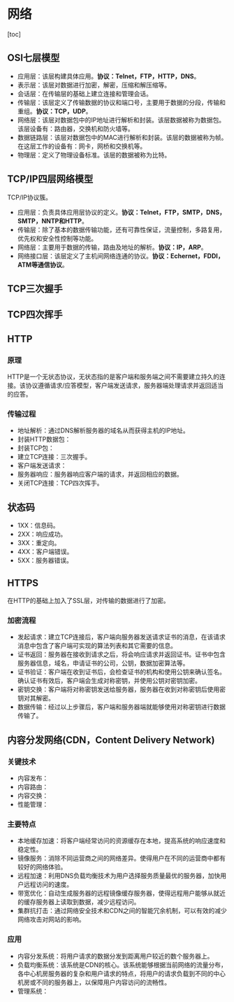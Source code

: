 # 网络
[toc]
## OSI七层模型
- 应用层：该层构建具体应用。**协议：Telnet，FTP，HTTP，DNS**。
- 表示层：该层对数据进行加密，解密，压缩和解压缩等。
- 会话层：在传输层的基础上建立连接和管理会话。
- 传输层：该层定义了传输数据的协议和端口号，主要用于数据的分段，传输和重组。**协议：TCP，UDP**。
- 网络层：该层对数据包中的IP地址进行解析和封装。该层数据被称为数据包。该层设备有：路由器，交换机和防火墙等。
- 数据链路层：该层对数据包中的MAC进行解析和封装。该层的数据被称为帧。在这层工作的设备有：网卡，网桥和交换机等。
- 物理层：定义了物理设备标准。该层的数据被称为比特。

## TCP/IP四层网络模型
TCP/IP协议簇。
- 应用层：负责具体应用层协议的定义。**协议：Telnet，FTP，SMTP，DNS，SMTP，NNTP和HTTP**。
- 传输层：除了基本的数据传输功能，还有可靠性保证，流量控制，多路复用，优先权和安全性控制等功能。
- 网络层：主要用于数据的传输，路由及地址的解析。**协议：IP，ARP**。
- 网络接口层：该层定义了主机间网络连通的协议。**协议：Echernet，FDDI，ATM等通信协议**。

## TCP三次握手

## TCP四次挥手

## HTTP

### 原理
HTTP是一个无状态协议，无状态指的是客户端和服务端之间不需要建立持久的连接。该协议遵循请求/应答模型，客户端发送请求，服务器端处理请求并返回适当的应答。

### 传输过程
- 地址解析：通过DNS解析服务器的域名从而获得主机的IP地址。
- 封装HTTP数据包：
- 封装TCP包：
- 建立TCP连接：三次握手。
- 客户端发送请求：
- 服务器响应：服务器响应客户端的请求，并返回相应的数据。
- 关闭TCP连接：TCP四次挥手。

## 状态码
- 1XX：信息码。
- 2XX：响应成功。
- 3XX：重定向。
- 4XX：客户端错误。
- 5XX：服务器错误。

## HTTPS
在HTTP的基础上加入了SSL层，对传输的数据进行了加密。

### 加密流程
- 发起请求：建立TCP连接后，客户端向服务器发送请求证书的消息，在该请求消息中包含了客户端可实现的算法列表和其它需要的信息。
- 证书返回：服务器在接收到请求之后，将会响应请求并返回证书。证书中包含服务器信息，域名，申请证书的公司，公钥，数据加密算法等。
- 证书验证：客户端在收到证书后，会检查证书的机构和使用公钥来确认签名。确认证书有效后，客户端会生成对称密钥，并使用公钥对密钥加密。
- 密钥交换：客户端将对称密钥发送给服务器，服务器在收到对称密钥后使用密钥对其解密。
- 数据传输：经过以上步骤后，客户端和服务器端就能够使用对称密钥进行数据传输了。

## 内容分发网络(CDN，Content Delivery Network)

### 关键技术
- 内容发布：
- 内容路由：
- 内容交换：
- 性能管理：

### 主要特点
- 本地缓存加速：将客户端经常访问的资源缓存在本地，提高系统的响应速度和稳定性。
- 镜像服务：消除不同运营商之间的网络差异。使得用户在不同的运营商中都有较好的网络体验。
- 远程加速：利用DNS负载均衡技术为用户选择服务质量最优的服务器，加快用户远程访问的速度。
- 带宽优化：自动生成服务器的远程镜像缓存服务器，使得远程用户能够从就近的缓存服务器上读取到数据，减少远程访问。
- 集群抗打击：通过网络安全技术和CDN之间的智能冗余机制，可以有效的减少网络攻击对网站的影响。

### 应用
- 内容分发系统：将用户请求的数据分发到距离用户较近的数个服务器上。
- 负载均衡系统：该系统是CDN的核心。该系统能够根据当前网络的流量分布，各中心机房服务器的复杂和用户请求的特点，将用户的请求负载到不同的中心机房或不同的服务器上，以保障用户内容访问的流畅性。
- 管理系统：
